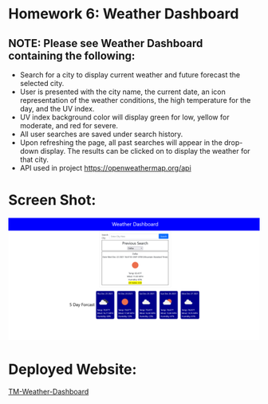 # Homework 6: Weather Dashboard

## NOTE: Please see Weather Dashboard containing the following:


* Search for a city to display current weather and future forecast the selected city.
* User is presented with the city name, the current date, an icon representation of the weather conditions, the high temperature for the day, and the UV index.
* UV index background color will display green for low, yellow for moderate, and red for severe.
* All user searches are saved under search history.  
* Upon refreshing the page, all past searches will appear in the drop-down display.  The results can be clicked on to display the weather for that city.
* API used in project https://openweathermap.org/api

# Screen Shot:  
![Preview](https://github.com/T0930/TM-Weather-Dashboard/blob/main/images/TM-Weather-App.png?raw=true)

# Deployed Website:
[TM-Weather-Dashboard](https://t0930.github.io/TM-Weather-Dashboard/)